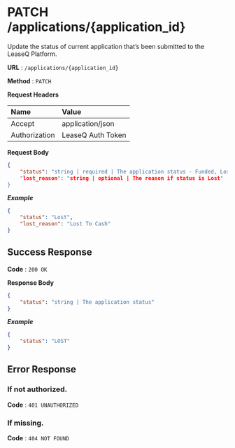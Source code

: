 # PATCH /applications/{application_id}

Update the status of current application that’s been submitted to the LeaseQ Platform.

**URL** : `/applications/{application_id}`

**Method** : `PATCH`

**Request Headers**

| Name | Value |
|:-----|:------|
|Accept|application/json|
|Authorization|LeaseQ Auth Token|

**Request Body**

```json
{
    "status": "string | required | The application status - Funded, Lost, PO Issued, Prefunding Released, Contract In, Contract Out, Approved, App Submitted, Decline, App In, Leads, 
    "lost_reason": "string | optional | The reason if status is Lost"
}
```

***Example***

```json
{
    "status": "Lost",
    "lost_reason": "Lost To Cash"
}
```

## Success Response

**Code** : `200 OK`

**Response Body**

```json
{
    "status": "string | The application status"
}
```

***Example***

```json
{
    "status": "LOST"
}
```

## Error Response

### If not authorized.

**Code** : `401 UNAUTHORIZED`

### If missing.

**Code** : `404 NOT FOUND`
